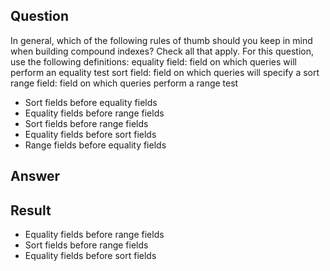 ## Question

In general, which of the following rules of thumb should you keep in mind when building compound indexes? Check all that apply. For this question, use the following definitions:
equality field: field on which queries will perform an equality test
sort field: field on which queries will specify a sort
range field: field on which queries perform a range test

- Sort fields before equality fields
- Equality fields before range fields
- Sort fields before range fields
- Equality fields before sort fields
- Range fields before equality fields

## Answer



## Result

- Equality fields before range fields
- Sort fields before range fields
- Equality fields before sort fields
